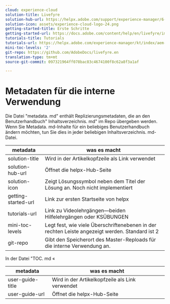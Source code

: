 ```yaml
---
cloud: experience-cloud
solution-title: Livefyre
solution-hub-url: https://helpx.adobe.com/support/experience-manager/6-4.html
solution-icon: assets/experience-cloud-logo-24.png
getting-started-title: Erste Schritte
getting-started-url: https://docs.adobe.com/content/help/en/livefyre/implementation/c-getting-started/implementation-process/c-implementation-process.html
tutorials-title: Tutorials
tutorials-url: https://helpx.adobe.com/experience-manager/kt/index/aem-6-4-videos.html
mini-toc-levels: '2'
git-repo: https://github.com/AdobeDocs/livefyre.en
translation-type: tm+mt
source-git-commit: 097321964ff078bac83c4674100f8c62a8f3a1af

---
```



# Metadaten für die interne Verwendung

Die Datei &quot;metadata. md&quot; enthält Replizierungsmetadaten, die an den Benutzerhandbuch&quot; Inhaltsverzeichnis. md&quot; im Repo übergeben werden. Wenn Sie Metadata. md-Inhalte für ein beliebiges Benutzerhandbuch ändern möchten, tun Sie dies in jeder beliebigen Inhaltsverzeichnis. md-Datei.

| metadata | was es macht |
|--- |--- |
| solution-title | Wird in der Artikelkopfzeile als Link verwendet |
| solution-hub-url | Öffnet die helpx-Hub-Seite |
| solution-icon | Zeigt Lösungssymbol neben dem Titel der Lösung an. Noch nicht implementiert |
| getting-started-url | Link zur ersten Startseite von helpx |
| tutorials-url | Link zu Videolehrgängen—beiden Hilfelehrgängen oder KSÜBUNGEN |
| mini-toc-levels | Legt fest, wie viele Überschriftenebenen in der rechten Leiste angezeigt werden. Standard ist 2 |
| git-repo | Gibt den Speicherort des Master-Reploads für die interne Verwendung an. |

In der Datei &quot;TOC. md «

| metadata | was es macht |
|--- |--- |
| user-guide-title | Wird in der Artikelkopfzeile als Link verwendet |
| user-guide-url | Öffnet die helpx-Hub-Seite |
